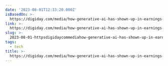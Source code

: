```yaml
---
date: '2023-08-01T12:33:20.000Z'
isBasedOn: >-
  https://digiday.com/media/how-generative-ai-has-shown-up-in-earnings-chatter-again-this-quarter/
link: >-
  https://digiday.com/media/how-generative-ai-has-shown-up-in-earnings-chatter-again-this-quarter/
slug: >-
  2023-08-01-httpsdigidaycommediahow-generative-ai-has-shown-up-in-earnings-chatter-again-this-quarter
tags:
  - tech
title: >-
  https://digiday.com/media/how-generative-ai-has-shown-up-in-earnings-chatter-again-this-quarter/
---
```



